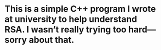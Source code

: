 # This is a simple C++ program I wrote at university to help understand RSA. I wasn’t really trying too hard—sorry about that.
